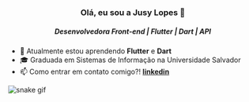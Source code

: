 <h3 align="center">Olá, eu sou a Jusy Lopes 👋</h3>
<h5 align="center">Desenvolvedora Front-end | Flutter | Dart | API </h5>


- 🌱 Atualmente estou aprendendo **Flutter** e **Dart**
- 🎓 Graduada em Sistemas de Informação na Universidade Salvador
- 📫 Como entrar em contato comigo?! **[linkedin](https://www.linkedin.com/in/jusy-lopes/)**


![snake gif](https://github.com/jusylopes/jusylopes/blob/output/github-contribution-grid-snake.svg)
